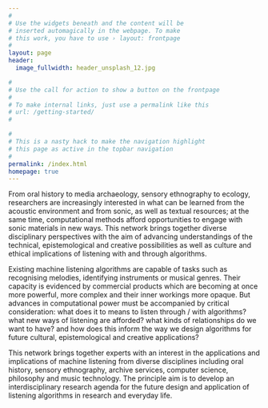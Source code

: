 ```yaml
---
#
# Use the widgets beneath and the content will be
# inserted automagically in the webpage. To make
# this work, you have to use › layout: frontpage
#
layout: page
header:
  image_fullwidth: header_unsplash_12.jpg

#
# Use the call for action to show a button on the frontpage
#
# To make internal links, just use a permalink like this
# url: /getting-started/
#

#
# This is a nasty hack to make the navigation highlight
# this page as active in the topbar navigation
#
permalink: /index.html
homepage: true
---
```


From oral history to media archaeology, sensory ethnography to ecology, researchers are increasingly interested in what can be learned from the acoustic environment and from sonic, as well as textual resources; at the same time, computational methods afford opportunities to engage with sonic materials in new ways. This network brings together diverse disciplinary perspectives with the aim of advancing understandings of the technical, epistemological and creative possibilities as well as culture and ethical implications of listening with and through algorithms. 

Existing machine listening algorithms are capable of tasks such as recognising melodies, identifying instruments or musical genres. Their capacity is evidenced by commercial products which are becoming at once more powerful, more complex and their inner workings more opaque. But advances in computational power must be accompanied by critical consideration: what does it to means to listen through / with algorithms? what new ways of listening are afforded? what kinds of relationships do we want to have? and how does this inform the way we design algorithms for future cultural, epistemological and creative applications?
        
This network brings together experts with an interest in the applications and implications of machine listening from diverse disciplines including oral history, sensory ethnography, archive services, computer science, philosophy and music technology. The principle aim is to develop an interdisciplinary research agenda for the future design and application of listening algorithms in research and everyday life.

